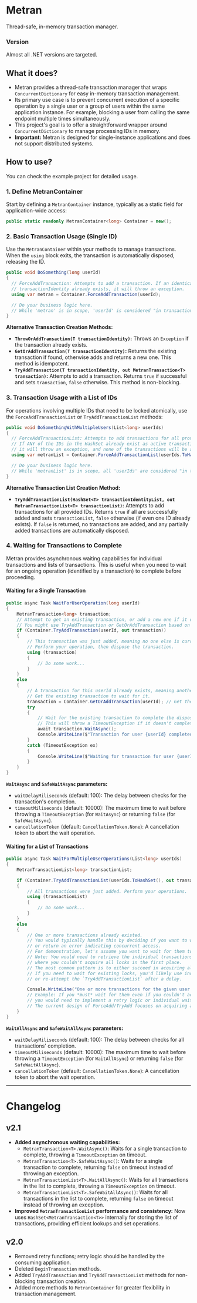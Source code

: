 # Metran

Thread-safe, in-memory transaction manager.

### Version

Almost all .NET versions are targeted.

## What it does?

- Metran provides a thread-safe transaction manager that wraps `ConcurrentDictionary` for easy in-memory transaction management.
- Its primary use case is to prevent concurrent execution of a specific operation by a single user or a group of users within the same application instance. For example, blocking a user from calling the same endpoint multiple times simultaneously.
- This project's goal is to offer a straightforward wrapper around `ConcurrentDictionary` to manage processing IDs in memory.
- **Important:** Metran is designed for single-instance applications and does not support distributed systems.

## How to use?

You can check the example project for detailed usage.

### 1. Define MetranContainer

Start by defining a `MetranContainer` instance, typically as a static field for application-wide access:

```csharp
public static readonly MetranContainer<long> Container = new();
```

### 2. Basic Transaction Usage (Single ID)

Use the `MetranContainer` within your methods to manage transactions. When the `using` block exits, the transaction is automatically disposed, releasing the ID.

```csharp
public void DoSomething(long userId)
{
  // ForceAddTransaction: Attempts to add a transaction. If an identical
  // transactionIdentity already exists, it will throw an exception.
  using var metran = Container.ForceAddTransaction(userId); 

  // Do your business logic here.
  // While 'metran' is in scope, 'userId' is considered "in transaction".
}
```

**Alternative Transaction Creation Methods:**

- **`ThrowOrAddTransaction(T transactionIdentity)`:** Throws an `Exception` if the transaction already exists.
- **`GetOrAddTransaction(T transactionIdentity)`:** Returns the existing transaction if found, otherwise adds and returns a new one. This method is idempotent.
- **`TryAddTransaction(T transactionIdentity, out MetranTransaction<T> transaction)`:** Attempts to add a transaction. Returns `true` if successful and sets `transaction`, `false` otherwise. This method is non-blocking.

### 3. Transaction Usage with a List of IDs

For operations involving multiple IDs that need to be locked atomically, use the `ForceAddTransactionList` or `TryAddTransactionList` methods:

```csharp
public void DoSomethingWithMultipleUsers(List<long> userIds)
{
  // ForceAddTransactionList: Attempts to add transactions for all provided IDs.
  // If ANY of the IDs in the HashSet already exist as active transactions,
  // it will throw an exception, and none of the transactions will be added.
  using var metranList = Container.ForceAddTransactionList(userIds.ToHashSet()); 

  // Do your business logic here.
  // While 'metranList' is in scope, all 'userIds' are considered "in transaction".
}
```

**Alternative Transaction List Creation Method:**

- **`TryAddTransactionList(HashSet<T> transactionIdentityList, out MetranTransactionList<T> transactionList)`:** Attempts to add transactions for all provided IDs. Returns `true` if all are successfully added and sets `transactionList`, `false` otherwise (if even one ID already exists). If `false` is returned, no transactions are added, and any partially added transactions are automatically disposed.

### 4. Waiting for Transactions to Complete

Metran provides asynchronous waiting capabilities for individual transactions and lists of transactions. This is useful when you need to wait for an ongoing operation (identified by a transaction) to complete before proceeding.

#### Waiting for a Single Transaction

```csharp
public async Task WaitForUserOperation(long userId)
{
    MetranTransaction<long> transaction;
    // Attempt to get an existing transaction, or add a new one if it doesn't exist.
    // You might use TryAddTransaction or GetOrAddTransaction based on your logic.
    if (Container.TryAddTransaction(userId, out transaction))
    {
        // This transaction was just added, meaning no one else is currently processing for this user.
        // Perform your operation, then dispose the transaction.
        using (transaction)
        {
            // Do some work...
        }
    }
    else
    {
        // A transaction for this userId already exists, meaning another operation is ongoing.
        // Get the existing transaction to wait for it.
        transaction = Container.GetOrAddTransaction(userId); // Get the existing one
        try
        {
            // Wait for the existing transaction to complete (be disposed).
            // This will throw a TimeoutException if it doesn't complete within 10 seconds.
            await transaction.WaitAsync(); 
            Console.WriteLine($"Transaction for user {userId} completed.");
        }
        catch (TimeoutException ex)
        {
            Console.WriteLine($"Waiting for transaction for user {userId} timed out: {ex.Message}");
        }
    }
}
```

**`WaitAsync` and `SafeWaitAsync` parameters:**

- `waitDelayMiliseconds` (default: 100): The delay between checks for the transaction's completion.
- `timeoutMiliseconds` (default: 10000): The maximum time to wait before throwing a `TimeoutException` (for `WaitAsync`) or returning `false` (for `SafeWaitAsync`).
- `cancellationToken` (default: `CancellationToken.None`): A cancellation token to abort the wait operation.

#### Waiting for a List of Transactions

```csharp
public async Task WaitForMultipleUserOperations(List<long> userIds)
{
    MetranTransactionList<long> transactionList;

    if (Container.TryAddTransactionList(userIds.ToHashSet(), out transactionList))
    {
        // All transactions were just added. Perform your operations.
        using (transactionList)
        {
            // Do some work...
        }
    }
    else
    {
        // One or more transactions already existed.
        // You would typically handle this by deciding if you want to wait for the existing ones,
        // or return an error indicating concurrent access.
        // For demonstration, let's assume you want to wait for them to finish.
        // Note: You would need to retrieve the individual transactions or handle the case
        // where you couldn't acquire all locks in the first place.
        // The most common pattern is to either succeed in acquiring all locks or fail immediately.
        // If you need to wait for existing locks, you'd likely use individual `SafeWaitAsync` calls
        // or re-attempt the `TryAddTransactionList` after a delay.

        Console.WriteLine("One or more transactions for the given user IDs already exist.");
        // Example: If you *must* wait for them even if you couldn't acquire them all initially,
        // you would need to implement a retry logic or individual waits.
        // The current design of ForceAdd/TryAdd focuses on acquiring all locks or none.
    }
}
```

**`WaitAllAsync` and `SafeWaitAllAsync` parameters:**

- `waitDelayMiliseconds` (default: 100): The delay between checks for all transactions' completion.
- `timeoutMiliseconds` (default: 10000): The maximum time to wait before throwing a `TimeoutException` (for `WaitAllAsync`) or returning `false` (for `SafeWaitAllAsync`).
- `cancellationToken` (default: `CancellationToken.None`): A cancellation token to abort the wait operation.

---

# Changelog

## v2.1

- **Added asynchronous waiting capabilities:**
    - `MetranTransaction<T>.WaitAsync()`: Waits for a single transaction to complete, throwing a `TimeoutException` on timeout.
    - `MetranTransaction<T>.SafeWaitAsync()`: Waits for a single transaction to complete, returning `false` on timeout instead of throwing an exception.
    - `MetranTransactionList<T>.WaitAllAsync()`: Waits for all transactions in the list to complete, throwing a `TimeoutException` on timeout.
    - `MetranTransactionList<T>.SafeWaitAllAsync()`: Waits for all transactions in the list to complete, returning `false` on timeout instead of throwing an exception.
- **Improved `MetranTransactionList` performance and consistency:** Now uses `HashSet<MetranTransaction<T>>` internally for storing the list of transactions, providing efficient lookups and set operations.

## v2.0

- Removed retry functions; retry logic should be handled by the consuming application.
- Deleted `BeginTransaction` methods.
- Added `TryAddTransaction` and `TryAddTransactionList` methods for non-blocking transaction creation.
- Added more methods to `MetranContainer` for greater flexibility in transaction management.